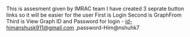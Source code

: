 This is assesment given by IMRAC team
I have created 3 seprate button links so it will be easier for the user
First is Login
Second is GraphFrom
Third is View Graph
ID and Password for login - id-himanshusk911@gmail.com ,password-Him@nshuhk7
 
 
